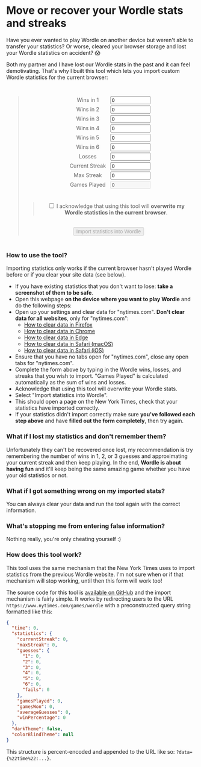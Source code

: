 # Move or recover your Wordle stats and streaks

Have you ever wanted to play Wordle on another device but weren't able to transfer your statistics? Or worse, cleared your browser storage and lost your Wordle statistics on accident? 😱

Both my partner and I have lost our Wordle stats in the past and it can feel demotivating. That's why I built this tool which lets you import custom Wordle statistics for the current browser:

<style>
  .number-inputs {
    width: 8em;
    display: inline-block;
    margin-bottom: 0.3em;
  }
</style>
<center style="margin-top: 3em; margin-bottom: 3em;">
<blockquote style="max-width: 32em;">
 <form action="/api/wordle-stats" method="get" target="_blank">
   <label class="number-inputs" for="wins-1">Wins in 1</label>
  <input class="number-inputs" type="number" id="wins-1" name="wins-1" min="0" max="1000" value="0"><br>
    <label class="number-inputs" for="wins-2">Wins in 2</label>
  <input class="number-inputs" type="number" id="wins-2" name="wins-2" min="0" max="1000" value="0"><br>
    <label class="number-inputs" for="wins-3">Wins in 3</label>
  <input class="number-inputs" type="number" id="wins-3" name="wins-3" min="0" max="1000" value="0"><br>
    <label class="number-inputs" for="wins-4">Wins in 4</label>
  <input class="number-inputs" type="number" id="wins-4" name="wins-4" min="0" max="1000" value="0"><br>
    <label class="number-inputs" for="wins-5">Wins in 5</label>
  <input class="number-inputs" type="number" id="wins-5" name="wins-5" min="0" max="1000" value="0"><br>
  <label class="number-inputs" for="wins-6">Wins in 6</label>
  <input class="number-inputs" type="number" id="wins-6" name="wins-6" min="0" max="1000" value="0"><br>
  <label class="number-inputs" for="losses">Losses</label>
  <input class="number-inputs" type="number" id="losses" name="losses" min="0" max="1000" value="0"><br>
  <label class="number-inputs" for="current-streak">Current Streak</label>
  <input class="number-inputs" type="number" id="current-streak" name="current-streak" min="0" max="1000" value="0"><br>
  <label class="number-inputs" for="max-streak">Max Streak</label>
  <input class="number-inputs" type="number" id="max-streak" name="max-streak" min="0" max="1000" value="0"><br>
  <label class="number-inputs" for="games-played">Games Played</label>
  <input class="number-inputs" disabled type="number" id="games-played" name="games-played" min="0" max="1000" value="0"><br><br>
  <blockquote>
  <input type="checkbox" id="ack-checkbox" name="ack" value="ack" onclick="ackCheckbox(this)">
  <label for="ack">I acknowledge that using this tool will <strong>overwrite my Wordle statistics in the current browser</strong>.</label>
  </blockquote><br>
   <input disabled style="font-size: 1em;" id="import-stats" type="submit" value="Import statistics into Wordle">
</form>
</blockquote>
<script>
  function ackCheckbox(checkbox) {
    document.getElementById("import-stats").disabled = checkbox.checked ? false : true;
  }
  function recomputeGamesPlayed() {
    let gamesPlayed = 0;
    for (let i = 1; i <= 6; i++) {
      gamesPlayed += parseInt(document.getElementById("wins-" + i).value);
    }
    gamesPlayed += parseInt(document.getElementById("losses").value)
    document.getElementById("games-played").value = gamesPlayed.toString();
  }
  ackCheckbox(document.getElementById("ack-checkbox"));
  for (let i = 1; i <= 6; i++) {
    document.getElementById("wins-" + i).addEventListener("input", recomputeGamesPlayed);
  }
  document.getElementById("losses").addEventListener("input", recomputeGamesPlayed);
</script>
</center>

### How to use the tool?

Importing statistics only works if the current browser hasn't played Wordle before or if you clear your site data (see below).

- If you have existing statistics that you don't want to lose: **take a screenshot of them to be safe**.
- Open this webpage **on the device where you want to play Wordle** and do the following steps:
- Open up your settings and clear data for "nytimes.com". **Don't clear data for all websites**, only for "nytimes.com":
  - [How to clear data in Firefox](https://www.google.com/search?q=how+to+clear+website+data+firefox)
  - [How to clear data in Chrome](https://www.google.com/search?q=how+to+clear+website+data+chrome)
  - [How to clear data in Edge](https://www.google.com/search?q=how+to+clear+website+data+edge)
  - [How to clear data in Safari (macOS)](https://superuser.com/a/1534142)
  - [How to clear data in Safari (iOS)](https://browserhow.com/how-to-view-cache-and-clear-site-storage-in-safari-ios-ipados)
- Ensure that you have no tabs open for "nytimes.com", close any open tabs for "nytimes.com".
- Complete the form above by typing in the Wordle wins, losses, and streaks that you wish to import. "Games Played" is calculated automatically as the sum of wins and losses.
- Acknowledge that using this tool will overwrite your Wordle stats.
- Select "Import statistics into Wordle".
- This should open a page on the New York Times, check that your statistics have imported correctly.
- If your statistics didn't import correctly make sure **you've followed each step above** and have **filled out the form completely**, then try again.

### What if I lost my statistics and don't remember them?

Unfortunately they can't be recovered once lost, my recommendation is try remembering the number of wins in 1, 2, or 3 guesses and approximating your current streak and then keep playing. In the end, **Wordle is about having fun** and it'll keep being the same amazing game whether you have your old statistics or not.

### What if I got something wrong on my imported stats?

You can always clear your data and run the tool again with the correct information.

### What's stopping me from entering false information?

Nothing really, you're only cheating yourself :)

### How does this tool work?

This tool uses the same mechanism that the New York Times uses to import statistics from the previous Wordle website. I'm not sure when or if that mechanism will stop working, until then this form will work too!

The source code for this tool is [available on GitHub](https://github.com/sethmlarson/sethmlarson.dev/blob/master/app/app.py) and the import mechanism is fairly simple. It works by redirecting users to the URL `https://www.nytimes.com/games/wordle` with a preconstructed query string formatted like this:

```json
{
  "time": 0,
  "statistics": {
    "currentStreak": 0,
    "maxStreak": 0,
    "guesses": {
      "1": 0,
      "2": 0,
      "3": 0,
      "4": 0,
      "5": 0,
      "6": 0,
      "fails": 0
    },
    "gamesPlayed": 0,
    "gamesWon": 0,
    "averageGuesses": 0,
    "winPercentage": 0
  },
  "darkTheme": false,
  "colorBlindTheme": null
}
```

This structure is percent-encoded and appended to the URL like so: `?data={%22time%22:...}`.
